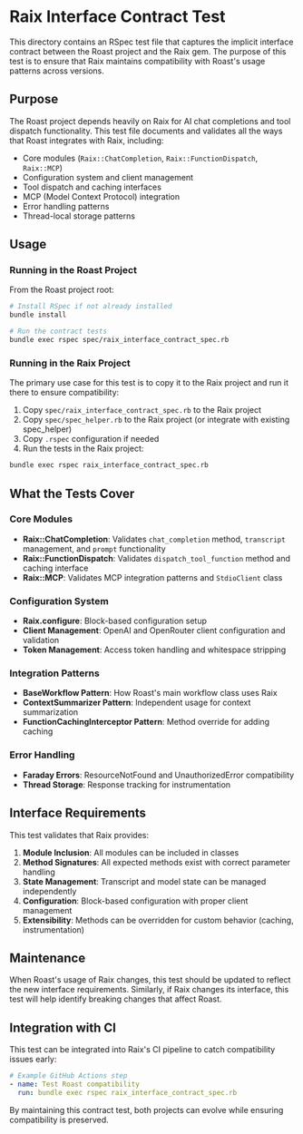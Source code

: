 # Raix Interface Contract Test

This directory contains an RSpec test file that captures the implicit interface contract between the Roast project and the Raix gem. The purpose of this test is to ensure that Raix maintains compatibility with Roast's usage patterns across versions.

## Purpose

The Roast project depends heavily on Raix for AI chat completions and tool dispatch functionality. This test file documents and validates all the ways that Roast integrates with Raix, including:

- Core modules (`Raix::ChatCompletion`, `Raix::FunctionDispatch`, `Raix::MCP`)
- Configuration system and client management
- Tool dispatch and caching interfaces
- MCP (Model Context Protocol) integration
- Error handling patterns
- Thread-local storage patterns

## Usage

### Running in the Roast Project

From the Roast project root:

```bash
# Install RSpec if not already installed
bundle install

# Run the contract tests
bundle exec rspec spec/raix_interface_contract_spec.rb
```

### Running in the Raix Project

The primary use case for this test is to copy it to the Raix project and run it there to ensure compatibility:

1. Copy `spec/raix_interface_contract_spec.rb` to the Raix project
2. Copy `spec/spec_helper.rb` to the Raix project (or integrate with existing spec_helper)
3. Copy `.rspec` configuration if needed
4. Run the tests in the Raix project:

```bash
bundle exec rspec raix_interface_contract_spec.rb
```

## What the Tests Cover

### Core Modules
- **Raix::ChatCompletion**: Validates `chat_completion` method, `transcript` management, and `prompt` functionality
- **Raix::FunctionDispatch**: Validates `dispatch_tool_function` method and caching interface
- **Raix::MCP**: Validates MCP integration patterns and `StdioClient` class

### Configuration System
- **Raix.configure**: Block-based configuration setup
- **Client Management**: OpenAI and OpenRouter client configuration and validation
- **Token Management**: Access token handling and whitespace stripping

### Integration Patterns
- **BaseWorkflow Pattern**: How Roast's main workflow class uses Raix
- **ContextSummarizer Pattern**: Independent usage for context summarization
- **FunctionCachingInterceptor Pattern**: Method override for adding caching

### Error Handling
- **Faraday Errors**: ResourceNotFound and UnauthorizedError compatibility
- **Thread Storage**: Response tracking for instrumentation

## Interface Requirements

This test validates that Raix provides:

1. **Module Inclusion**: All modules can be included in classes
2. **Method Signatures**: All expected methods exist with correct parameter handling
3. **State Management**: Transcript and model state can be managed independently
4. **Configuration**: Block-based configuration with proper client management
5. **Extensibility**: Methods can be overridden for custom behavior (caching, instrumentation)

## Maintenance

When Roast's usage of Raix changes, this test should be updated to reflect the new interface requirements. Similarly, if Raix changes its interface, this test will help identify breaking changes that affect Roast.

## Integration with CI

This test can be integrated into Raix's CI pipeline to catch compatibility issues early:

```yaml
# Example GitHub Actions step
- name: Test Roast compatibility
  run: bundle exec rspec raix_interface_contract_spec.rb
```

By maintaining this contract test, both projects can evolve while ensuring compatibility is preserved.
